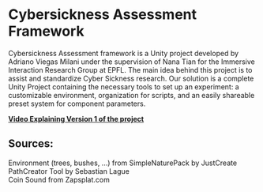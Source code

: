 # Cybersickness Assessment Framework
Cybersickness Assessment framework is a Unity project developed by Adriano Viegas Milani under the supervision of Nana Tian for the Immersive Interaction Research Group at EPFL. The main idea behind this project is to assist and standardize Cyber Sickness research.
Our solution is a complete Unity Project containing the necessary tools to set up an experiment: a customizable environment, organization for scripts, and an easily shareable preset system for component parameters. 

 [**Video Explaining Version 1 of the project**](https://youtu.be/3boUl46NIeg)

## Sources:

Environment (trees, bushes, ...) from SimpleNaturePack by JustCreate  
PathCreator Tool by Sebastian Lague  
Coin Sound from Zapsplat.com
